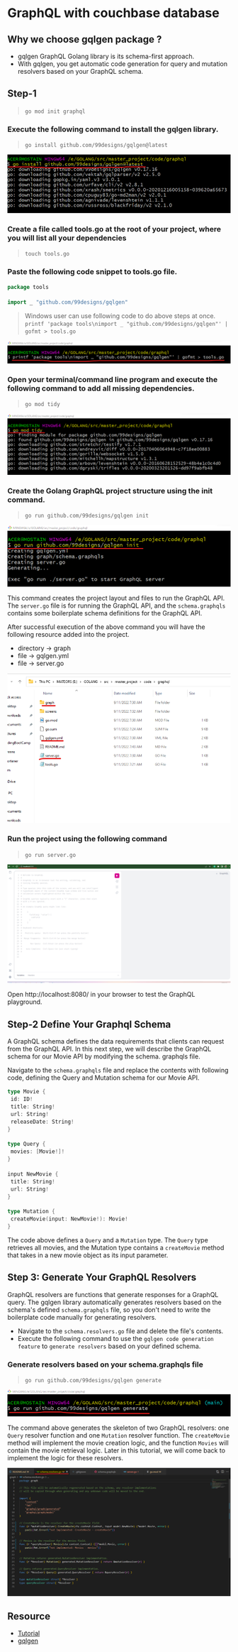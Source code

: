 # GraphQL with couchbase database


## Why we choose gqlgen package ?
* gqlgen GraphQL Golang library is its schema-first approach.
* With gqlgen, you get automatic code generation for query and mutation resolvers based on your GraphQL schema.

## Step-1
> `go mod init graphql`

### Execute the following command to install the gqlgen library.
> `go install github.com/99designs/gqlgen@latest`

![tidy command](./screens/goglgen_package_installation.png)

### Create a file called tools.go at the root of your project, where you will list all your dependencies
> `touch tools.go`

### Paste the following code snippet to tools.go file.
```go
package tools 

import _ "github.com/99designs/gqlgen"
```

> Windows user can use following code to do above steps at once.
`printf 'package tools\nimport _ "github.com/99designs/gqlgen"' | gofmt > tools.go`

![tidy command](./screens/tools_go_file_creation.png)

### Open your terminal/command line program and execute the following command to add all missing dependencies.
> `go mod tidy`

![tidy command](./screens/3_tidy_command_add_dependencies.png)

### Create the Golang GraphQL project structure using the init command.
> `go run github.com/99designs/gqlgen init`

![graphql project structure init](./screens/4_graphql_init.png)

This command creates the project layout and files to run the GraphQL API. The `server.go` file is for running the GraphQL API, and the `schema.graphqls` contains some boilerplate schema definitions for the GraphQL API.

After successful execution of the above command you will have the following resource added into the project.
* directory -> graph
* file -> gqlgen.yml
* file -> server.go

![project structure](./screens/5_project_structure.png)

### Run the project using the following command
> `go run server.go`

![server](./screens/6_server.png)

Open http://localhost:8080/ in your browser to test the GraphQL playground.

## Step-2 Define Your Graphql Schema
A GraphQL schema defines the data requirements that clients can request from the GraphQL API. In this next step, we will describe the GraphQL schema for our Movie API by modifying the schema. graphqls file.

Navigate to the `schema.graphqls` file and replace the contents with following code, defining the Query and Mutation schema for our Movie API.

```go
type Movie {
 id: ID!
 title: String!
 url: String!
 releaseDate: String!
}

type Query {
 movies: [Movie!]!
}

input NewMovie {
 title: String!
 url: String!
}

type Mutation {
 createMovie(input: NewMovie!): Movie!
}
```
The code above defines a `Query` and a `Mutation` type. The `Query` type retrieves all movies, and the Mutation type contains a `createMovie` method that takes in a new movie object as its input parameter.


## Step 3: Generate Your GraphQL Resolvers
GraphQL resolvers are functions that generate responses for a GraphQL query. The gqlgen library automatically generates resolvers based on the schema's defined `schema.graphqls` file, so you don't need to write the boilerplate code manually for generating resolvers.

* Navigate to the `schema.resolvers.go` file and delete the file's contents.
* Execute the following command to use the `gqlgen code generation feature` to `generate resolvers` based on your defined schema.

### Generate resolvers based on your schema.graphqls file
> `go run github.com/99designs/gqlgen generate`

![generate resolvers](./screens/7_generate_resolvers.png)

The command above generates the skeleton of two GraphQL resolvers: one `Query` resolver function and one `Mutation` resolver function. The `createMovie` method will implement the movie creation logic, and the function `Movies` will contain the movie retrieval logic. Later in this tutorial, we will come back to implement the logic for these resolvers.

![generated code for resolvers](./screens/8_resolver_code.png)

## Resource
* [Tutorial](https://hasura.io/blog/building-a-graphql-api-with-golang-postgres-and-hasura)
* [gqlgen](https://github.com/99designs/gqlgen)